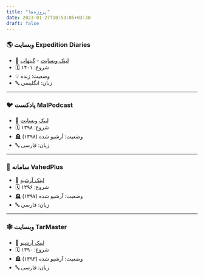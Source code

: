 ```yaml
---
title: "پروژه‌ها"
date: 2023-01-27T10:53:05+03:30
draft: false
---
```


### 🌎 وبسایت Expedition Diaries

* 🔗 [لینک وبسایت](https://expedition-diaries.com/) - [گیتهاب](https://github.com/aminrashidbeigi/expedition-diaries)
* 🗓️ شروع: ۱۴۰۱
* 💡 وضعیت: زنده
* 🔤 زبان: انگلیسی

---

### 🐦 پادکست MalPodcast

* 🔗 [لینک وبسایت](https://malpodcast.ir/)
* 🗓️ شروع: ۱۳۹۸
* 🪦 وضعیت: آرشیو شده (۱۳۹۸)
* 🔤 زبان: فارسی

---

### 🥕 سامانه VahedPlus

* 🔗 [لینک آرشیو](https://web.archive.org/web/20171014191541/http://www.vahedplus.ir/)
* 🗓️ شروع: ۱۳۹۶
* 🪦 وضعیت: آرشیو شده (۱۳۹۷)
* 🔤 زبان: فارسی

---

### 🕸️ وبسایت TarMaster

* 🔗 [لینک آرشیو](https://web.archive.org/web/20131026120704/tarmaster.com)
* 🗓️ شروع: ۱۳۹۰
* 🪦 وضعیت: آرشیو شده (۱۳۹۳)
* 🔤 زبان: فارسی

